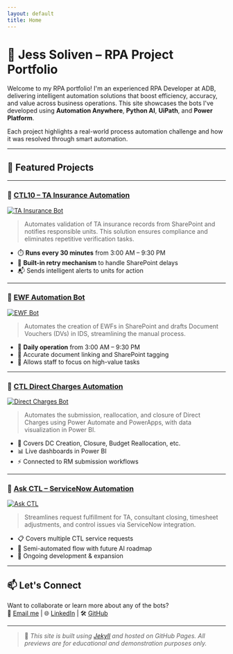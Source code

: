 ```yaml
---
layout: default
title: Home
---
```


# 🤖 Jess Soliven – RPA Project Portfolio

Welcome to my RPA portfolio! I'm an experienced RPA Developer at ADB, delivering intelligent automation solutions that boost efficiency, accuracy, and value across business operations. This site showcases the bots I've developed using **Automation Anywhere**, **Python AI**, **UiPath**, and **Power Platform**.

Each project highlights a real-world process automation challenge and how it was resolved through smart automation.

---

## 🚀 Featured Projects

---

### 🔹 [CTL10 – TA Insurance Automation](ctl10-ta-insurance/)

[![TA Insurance Bot](/images/ctl10-ta-insurance.png)](ctl10-ta-insurance/)
> Automates validation of TA insurance records from SharePoint and notifies responsible units. This solution ensures compliance and eliminates repetitive verification tasks.

- ⏱️ **Runs every 30 minutes** from 3:00 AM – 9:30 PM  
- 🔁 **Built-in retry mechanism** to handle SharePoint delays  
- 📬 Sends intelligent alerts to units for action

---

### 🔹 [EWF Automation Bot](ctl-ewf-automation/)

[![EWF Bot](/images/ctl-ewf-automation.png)](ctl-ewf-automation/)
> Automates the creation of EWFs in SharePoint and drafts Document Vouchers (DVs) in IDS, streamlining the manual process.

- 📆 **Daily operation** from 3:00 AM – 9:30 PM  
- 🔎 Accurate document linking and SharePoint tagging  
- 💼 Allows staff to focus on high-value tasks

---

### 🔹 [CTL Direct Charges Automation](ctl-direct-charges/)

[![Direct Charges Bot](/images/ctl-direct-charges.png)](ctl-direct-charges/)
> Automates the submission, reallocation, and closure of Direct Charges using Power Automate and PowerApps, with data visualization in Power BI.

- 🧾 Covers DC Creation, Closure, Budget Reallocation, etc.  
- 📊 Live dashboards in Power BI  
- ⚡ Connected to RM submission workflows

---

### 🔹 [Ask CTL – ServiceNow Automation](ask-ctl-servicenow/)

[![Ask CTL](/images/ask-ctl-servicenow.png)](ask-ctl-servicenow/)
> Streamlines request fulfillment for TA, consultant closing, timesheet adjustments, and control issues via ServiceNow integration.

- 📋 Covers multiple CTL service requests  
- 🧠 Semi-automated flow with future AI roadmap  
- 🔄 Ongoing development & expansion

---

## 📫 Let's Connect

Want to collaborate or learn more about any of the bots?  
📧 [Email me](mailto:jess.soliven.rpa@gmail.com) | 🌐 [LinkedIn](https://linkedin.com/in/yourprofile) | 🛠️ [GitHub](https://github.com/jess-soliven)

---

> 🧩 *This site is built using [Jekyll](https://jekyllrb.com/) and hosted on GitHub Pages. All previews are for educational and demonstration purposes only.*
